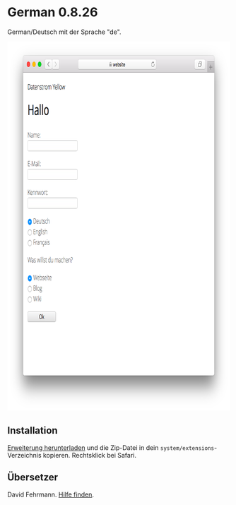 German 0.8.26
=============
German/Deutsch mit der Sprache "de".

<p align="center"><img src="german-screenshot.png?raw=true" width="795" height="836" alt="Screenshot"></p>

## Installation

[Erweiterung herunterladen](https://github.com/datenstrom/yellow-extensions/raw/master/zip/german.zip) und die Zip-Datei in dein `system/extensions`-Verzeichnis kopieren. Rechtsklick bei Safari.

## Übersetzer

David Fehrmann. [Hilfe finden](https://datenstrom.se/de/yellow/help/).
